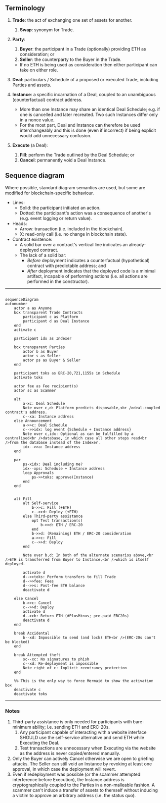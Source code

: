 ## Terminology

1. **Trade**: the act of exchanging one set of assets for another.
   1. **Swap**: synonym for Trade.

2. **Party**:
   1. **Buyer**: the participant in a Trade (optionally) providing ETH as consideration; or
   2. **Seller**: the counterparty to the Buyer in the Trade.
   * If no ETH is being used as consideration then either participant can take on either role.

3. **Deal**: particulars / Schedule of a proposed or executed Trade, including Parties and assets.

4. **Instance**: a specific incarnation of a Deal, coupled to an unambiguous (counterfactual) contract address.
   * More than one Instance may share an identical Deal Schedule; e.g. if one is cancelled and later recreated. Two such Instances differ only in a nonce value.
   * For the most part, Deal and Instance can therefore be used interchangeably and this is done (even if incorrect) if being explicit would add unnecessary confusion.

5. **Execute** (a Deal):
   1. **Fill**: perform the Trade outlined by the Deal Schedule; or
   2. **Cancel**: permanently void a Deal Instance.
   

## Sequence diagram

Where possible, standard diagram semantics are used, but some are modified for blockchain-specific behaviour.

* Lines:
  * Solid: the participant initiated an action.
  * Dotted: the participant's action was a consequence of another's (e.g. event logging or return value).
* Heads:
  * Arrow: transaction (i.e. included in the blockchain).
  * X: read-only call (i.e. no change in blockchain state).
* Contract existence:
  * A solid bar over a contract's vertical line indicates an already-deployed contract.
  * The lack of a solid bar:
    * _Before_ deployment indicates a counterfactual (hypothetical) contract with predictable address; and
    * _After_ deployment indicates that the deployed code is a minimal artifact, incapable of performing actions (i.e. all actions are performed in the constructor).

---

```mermaid

sequenceDiagram
autonumber
    actor a as Anyone
    box transparent Trade Contracts
        participant c as Platform
        participant d as Deal Instance
    end
    activate c

    participant idx as Indexer

    box transparent Parties
        actor b as Buyer
        actor s as Seller
        actor ps as Buyer & Seller
    end

    participant toks as ERC-20,721,1155s in Schedule
    activate toks

    actor fee as Fee recipient(s)
    actor sc as Scammer
    
    alt
        a-xc: Deal Schedule
        Note over c,d: Platform predicts disposable,<br />deal-coupled contract's address.
        c--xa: Instance address
    else Announcement
        a->>c: Deal Schedule
        c-->>idx: log event {Schedule + Instance address}
        Note over c,idx: Optional as can be fulfilled by a centralised<br />database, in which case all other steps read<br />from the database instead of the Indexer.
        idx-->>a: Instance address
    end

    par
        ps-xidx: Deal including me?
        idx--xps: Schedule + Instance address
        loop Approvals
            ps->>toks: approve(Instance)
        end
    end


    alt Fill
        alt Self-service
            b->>c: Fill (+ETH)
            c-->>d: Deploy (+ETH)
        else Third-party assistance
            opt Test transaction(s)
                b->>d: ETH / ERC-20
            end
            b->>d: (Remaining) ETH / ERC-20 consideration
            a->>c: Fill
            c-->>d: Deploy
        end

        Note over b,d: In both of the alternate scenarios above,<br />ETH is transferred from Buyer to Instance,<br />which is itself deployed.

        activate d
        d-->>toks: Perform transfers to fill Trade
        d-->>fee: Fees
        d-->>s: Post-fee ETH balance
        deactivate d

    else Cancel
        b->>c: Cancel
        c-->>d: Deploy
        activate d
        d-->>b: Return ETH (#PlusMinus; pre-paid ERC20s)
        deactivate d
    end

    break Accidental
        b--xd: Impossible to send (and lock) ETH<br />(ERC-20s can't be blocked)
    end

    break Attempted theft
        sc--xc: No signatures to phish
        c--xd: Re-deployment is impossible
        Note right of c: Implicit reentrancy protection
    end

    %% This is the only way to force Mermaid to show the activation box
    deactivate c
    deactivate toks
```

---

### Notes

1. Third-party assistance is only needed for participants with bare-minimum ability; i.e. sending ETH and ERC-20s.
   1. Any participant capable of interacting with a website interface SHOULD use the self-service alternative and send ETH while Executing the Deal.
   2. Test transactions are unnecessary when Executing via the website as the address is never copied/entered manually.
2. Only the Buyer can actively Cancel otherwise we are open to griefing attacks. The Seller can still void an Instance by revoking at least one approval, in which case the deployment will revert.
3. Even if redeployment was possible (or the scammer attempted interference before Execution), the Instance address is cryptographically coupled to the Parties in a non-malleable fashion. A scammer can't induce a transfer of assets to themself without inducing a victim to approve an arbitrary address (i.e. the status quo).
